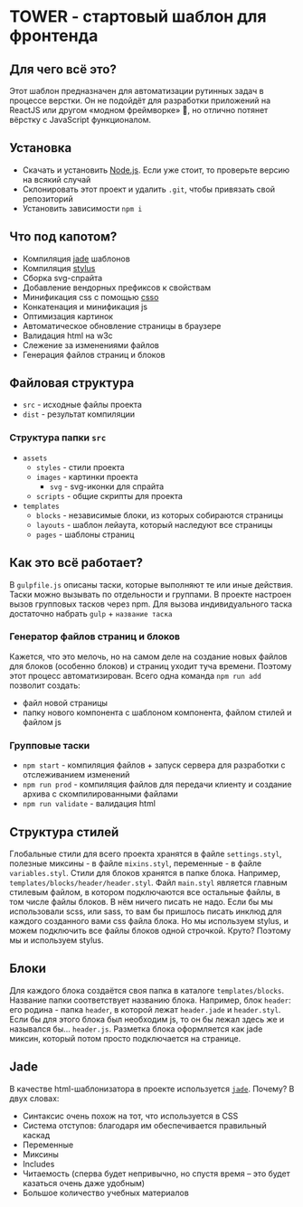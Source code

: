 # TOWER - стартовый шаблон для фронтенда


## Для чего всё это?

Этот шаблон предназначен для автоматизации рутинных задач в процессе верстки. Он не подойдёт для разработки приложений на ReactJS или другом «модном фреймворке» 🤕, но отлично потянет вёрстку с JavaScript функционалом.

## Установка

- Скачать и установить [Node.js](https://nodejs.org/en/). Если уже стоит, то проверьте версию на всякий случай
- Склонировать этот проект и удалить `.git`, чтобы привязать свой репозиторий
- Установить зависимости `npm i`

## Что под капотом?

- Компиляция [jade](http://jade-lang.com/) шаблонов
- Компиляция [stylus](http://stylus-lang.com/)
- Сборка svg-спрайта
- Добавление вендорных префиксов к свойствам
- Минификация css с помощью [csso](https://github.com/css/csso)
- Конкатенация и минификация js
- Оптимизация картинок
- Автоматическое обновление страницы в браузере
- Валидация html на w3c
- Слежение за изменениями файлов
- Генерация файлов страниц и блоков

## Файловая структура

- `src` - исходные файлы проекта
- `dist` - результат компиляции

### Структура папки `src`

- `assets`
  - `styles` - стили проекта
  - `images` - картинки проекта
    - `svg` - svg-иконки для спрайта
  - `scripts` - общие скрипты для проекта
- `templates`
  - `blocks` - независимые блоки, из которых собираются страницы
  - `layouts` - шаблон лейаута, который наследуют все страницы
  - `pages` - шаблоны страниц

## Как это всё работает?

В `gulpfile.js` описаны таски, которые выполняют те или иные действия. Таски можно вызывать по отдельности и группами. В проекте настроен вызов групповых тасков через npm. Для вызова индивидуального таска достаточно набрать `gulp` + `название таска`

### Генератор файлов страниц и блоков
Кажется, что это мелочь, но на самом деле на создание новых файлов для блоков (особенно блоков) и страниц уходит туча времени. Поэтому этот процесс автоматизирован. Всего одна команда `npm run add` позволит создать:
- файл новой страницы
- папку нового компонента с шаблоном компонента, файлом стилей и файлом js

### Групповые таски

- `npm start` - компиляция файлов + запуск сервера для разработки с отслеживанием изменений
- `npm run prod` - компиляция файлов для передачи клиенту и создание архива с скомпилированными файлами
- `npm run validate` - валидация html

## Структура стилей

Глобальные стили для всего проекта хранятся в файле `settings.styl`, полезные миксины - в файле `mixins.styl`, переменные - в файле `variables.styl`. Стили для блоков хранятся в папке блока. Например, `templates/blocks/header/header.styl`. Файл `main.styl` является главным стилевым файлом, в котором подключаются все остальные файлы, в том числе файлы блоков. В нём ничего писать не надо. Если бы мы использовали scss, или sass, то вам бы пришлось писать инклюд для каждого созданного вами css файла блока. Но мы используем stylus, и можем подключить все файлы блоков одной строчкой. Круто? Поэтому мы и используем stylus.

## Блоки

Для каждого блока создаётся своя папка в каталоге `templates/blocks`. Название папки соответствует названию блока. Например, блок `header`: его родина - папка `header`, в которой лежат `header.jade` и `header.styl`. Если бы для этого блока был необходим js, то он бы лежал здесь же и назывался бы... `header.js`.
Разметка блока оформляется как jade миксин, который потом просто подключается на странице.

## Jade

В качестве html-шаблонизатора в проекте используется [`jade`](http://jade-lang.com/). Почему? В двух словах:
- Синтаксис очень похож на тот, что используется в CSS
- Система отступов: благодаря им обеспечивается правильный каскад
- Переменные
- Миксины
- Includes
- Читаемость (сперва будет непривычно, но спустя время – это будет казаться очень даже удобным)
- Большое количество учебных материалов
